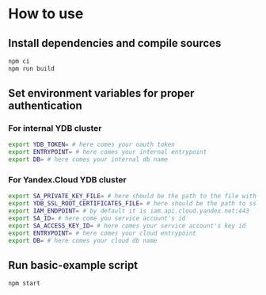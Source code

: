 # How to use
## Install dependencies and compile sources
```bash
npm ci
npm run build
```

## Set environment variables for proper authentication
### For internal YDB cluster
```bash
export YDB_TOKEN= # here comes your oauth token
export ENTRYPOINT= # here comes your internal entrypoint
export DB= # here comes your internal db name
```

### For Yandex.Cloud YDB cluster
```bash
export SA_PRIVATE_KEY_FILE= # here should be the path to the file with your service account's private key
export YDB_SSL_ROOT_CERTIFICATES_FILE= # here should be the path to ssl root certificate for YDB installation 
export IAM_ENDPOINT= # by default it is iam.api.cloud.yandex.net:443
export SA_ID= # here come you service account's id
export SA_ACCESS_KEY_ID= # here comes your service account's key id
export ENTRYPOINT= # here comes your cloud entrypoint
export DB= # here comes your cloud db name
```

## Run basic-example script
```bash
npm start  
```
